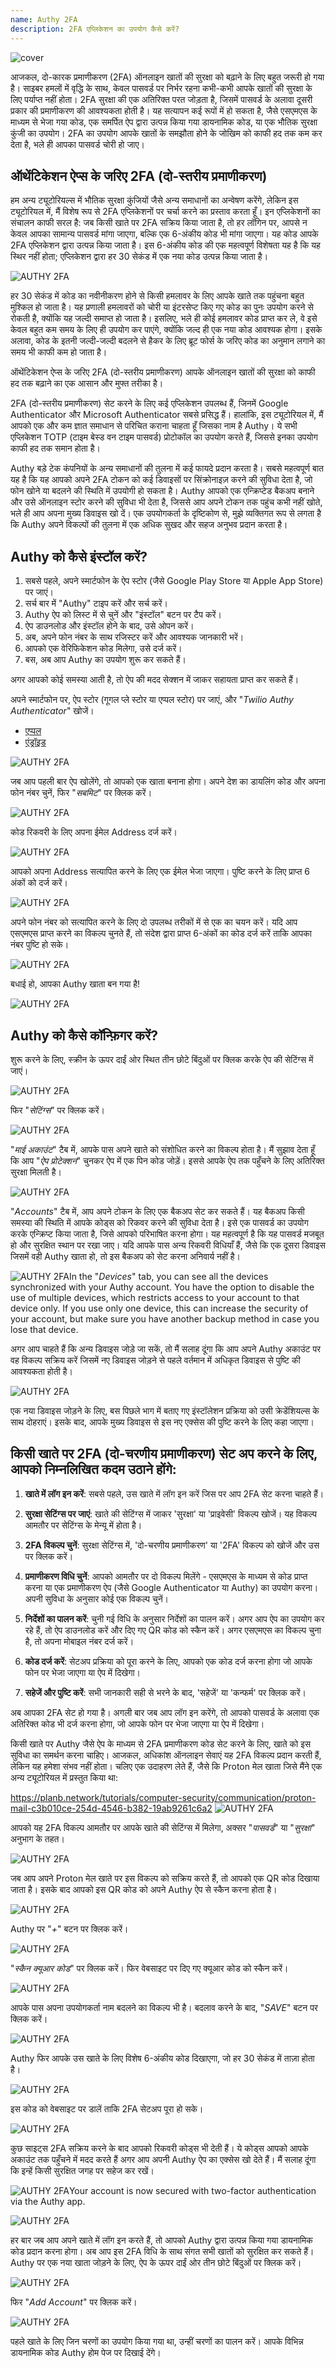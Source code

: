 ```yaml
---
name: Authy 2FA
description: 2FA एप्लिकेशन का उपयोग कैसे करें?
---
```

![cover](assets/cover.webp)

आजकल, दो-कारक प्रमाणीकरण (2FA) ऑनलाइन खातों की सुरक्षा को बढ़ाने के लिए बहुत जरूरी हो गया है। साइबर हमलों में वृद्धि के साथ, केवल पासवर्ड पर निर्भर रहना कभी-कभी आपके खातों की सुरक्षा के लिए पर्याप्त नहीं होता। 2FA सुरक्षा की एक अतिरिक्त परत जोड़ता है, जिसमें पासवर्ड के अलावा दूसरी प्रकार की प्रमाणीकरण की आवश्यकता होती है। यह सत्यापन कई रूपों में हो सकता है, जैसे एसएमएस के माध्यम से भेजा गया कोड, एक समर्पित ऐप द्वारा उत्पन्न किया गया डायनामिक कोड, या एक भौतिक सुरक्षा कुंजी का उपयोग। 2FA का उपयोग आपके खातों के समझौता होने के जोखिम को काफी हद तक कम कर देता है, भले ही आपका पासवर्ड चोरी हो जाए।

## ऑथेंटिकेशन ऐप्स के जरिए 2FA (दो-स्तरीय प्रमाणीकरण)

हम अन्य ट्यूटोरियल्स में भौतिक सुरक्षा कुंजियों जैसे अन्य समाधानों का अन्वेषण करेंगे, लेकिन इस ट्यूटोरियल में, मैं विशेष रूप से 2FA एप्लिकेशनों पर चर्चा करने का प्रस्ताव करता हूँ। इन एप्लिकेशनों का संचालन काफी सरल है: जब किसी खाते पर 2FA सक्रिय किया जाता है, तो हर लॉगिन पर, आपसे न केवल आपका सामान्य पासवर्ड मांगा जाएगा, बल्कि एक 6-अंकीय कोड भी मांगा जाएगा। यह कोड आपके 2FA एप्लिकेशन द्वारा उत्पन्न किया जाता है। इस 6-अंकीय कोड की एक महत्वपूर्ण विशेषता यह है कि यह स्थिर नहीं होता; एप्लिकेशन द्वारा हर 30 सेकंड में एक नया कोड उत्पन्न किया जाता है।

![AUTHY 2FA](assets/notext/01.webp)

हर 30 सेकंड में कोड का नवीनीकरण होने से किसी हमलावर के लिए आपके खाते तक पहुंचना बहुत मुश्किल हो जाता है। यह प्रणाली हमलावरों को चोरी या इंटरसेप्ट किए गए कोड का पुनः उपयोग करने से रोकती है, क्योंकि यह जल्दी समाप्त हो जाता है। इसलिए, भले ही कोई हमलावर कोड प्राप्त कर ले, वे इसे केवल बहुत कम समय के लिए ही उपयोग कर पाएंगे, क्योंकि जल्द ही एक नया कोड आवश्यक होगा। इसके अलावा, कोड के इतनी जल्दी-जल्दी बदलने से हैकर के लिए ब्रूट फोर्स के जरिए कोड का अनुमान लगाने का समय भी काफी कम हो जाता है।

ऑथेंटिकेशन ऐप्स के जरिए 2FA (दो-स्तरीय प्रमाणीकरण) आपके ऑनलाइन खातों की सुरक्षा को काफी हद तक बढ़ाने का एक आसान और मुफ्त तरीका है।

2FA (दो-स्तरीय प्रमाणीकरण) सेट करने के लिए कई एप्लिकेशन उपलब्ध हैं, जिनमें Google Authenticator और Microsoft Authenticator सबसे प्रसिद्ध हैं। हालांकि, इस ट्यूटोरियल में, मैं आपको एक और कम ज्ञात समाधान से परिचित कराना चाहता हूँ जिसका नाम है Authy। ये सभी एप्लिकेशन TOTP (टाइम बेस्ड वन टाइम पासवर्ड) प्रोटोकॉल का उपयोग करते हैं, जिससे इनका उपयोग काफी हद तक समान होता है।

Authy बड़े टेक कंपनियों के अन्य समाधानों की तुलना में कई फायदे प्रदान करता है। सबसे महत्वपूर्ण बात यह है कि यह आपको अपने 2FA टोकन को कई डिवाइसों पर सिंक्रोनाइज़ करने की सुविधा देता है, जो फोन खोने या बदलने की स्थिति में उपयोगी हो सकता है। Authy आपको एक एन्क्रिप्टेड बैकअप बनाने और उसे ऑनलाइन स्टोर करने की सुविधा भी देता है, जिससे आप अपने टोकन तक पहुंच कभी नहीं खोते, भले ही आप अपना मुख्य डिवाइस खो दें। एक उपयोगकर्ता के दृष्टिकोण से, मुझे व्यक्तिगत रूप से लगता है कि Authy अपने विकल्पों की तुलना में एक अधिक सुखद और सहज अनुभव प्रदान करता है।

## Authy को कैसे इंस्टॉल करें?

1. सबसे पहले, अपने स्मार्टफोन के ऐप स्टोर (जैसे Google Play Store या Apple App Store) पर जाएं।
2. सर्च बार में "Authy" टाइप करें और सर्च करें।
3. Authy ऐप को लिस्ट में से चुनें और "इंस्टॉल" बटन पर टैप करें।
4. ऐप डाउनलोड और इंस्टॉल होने के बाद, उसे ओपन करें।
5. अब, अपने फोन नंबर के साथ रजिस्टर करें और आवश्यक जानकारी भरें।
6. आपको एक वेरिफिकेशन कोड मिलेगा, उसे दर्ज करें।
7. बस, अब आप Authy का उपयोग शुरू कर सकते हैं। 

अगर आपको कोई समस्या आती है, तो ऐप की मदद सेक्शन में जाकर सहायता प्राप्त कर सकते हैं।

अपने स्मार्टफोन पर, ऐप स्टोर (गूगल प्ले स्टोर या एप्पल स्टोर) पर जाएं, और "*Twilio Authy Authenticator*" खोजें।


- [एप्पल](https://apps.apple.com/us/app/twilio-authy/id494168017)
- [एंड्रॉइड](https://play.google.com/store/apps/details?id=com.authy.authy)

![AUTHY 2FA](assets/notext/02.webp)

जब आप पहली बार ऐप खोलेंगे, तो आपको एक खाता बनाना होगा। अपने देश का डायलिंग कोड और अपना फोन नंबर चुनें, फिर "*सबमिट*" पर क्लिक करें।

![AUTHY 2FA](assets/notext/03.webp)

कोड रिकवरी के लिए अपना ईमेल Address दर्ज करें।

![AUTHY 2FA](assets/notext/04.webp)

आपको अपना Address सत्यापित करने के लिए एक ईमेल भेजा जाएगा। पुष्टि करने के लिए प्राप्त 6 अंकों को दर्ज करें।

![AUTHY 2FA](assets/notext/05.webp)

अपने फोन नंबर को सत्यापित करने के लिए दो उपलब्ध तरीकों में से एक का चयन करें। यदि आप एसएमएस प्राप्त करने का विकल्प चुनते हैं, तो संदेश द्वारा प्राप्त 6-अंकों का कोड दर्ज करें ताकि आपका नंबर पुष्टि हो सके।

![AUTHY 2FA](assets/notext/06.webp)

बधाई हो, आपका Authy खाता बन गया है!

![AUTHY 2FA](assets/notext/07.webp)

## Authy को कैसे कॉन्फ़िगर करें?

शुरू करने के लिए, स्क्रीन के ऊपर दाईं ओर स्थित तीन छोटे बिंदुओं पर क्लिक करके ऐप की सेटिंग्स में जाएं।

![AUTHY 2FA](assets/notext/08.webp)

फिर "*सेटिंग्स*" पर क्लिक करें।

![AUTHY 2FA](assets/notext/09.webp)

"*माई अकाउंट*" टैब में, आपके पास अपने खाते को संशोधित करने का विकल्प होता है। मैं सुझाव देता हूँ कि आप "*ऐप प्रोटेक्शन*" चुनकर ऐप में एक पिन कोड जोड़ें। इससे आपके ऐप तक पहुँचने के लिए अतिरिक्त सुरक्षा मिलती है।

![AUTHY 2FA](assets/notext/10.webp)

"*Accounts*" टैब में, आप अपने टोकन के लिए एक बैकअप सेट कर सकते हैं। यह बैकअप किसी समस्या की स्थिति में आपके कोड्स को रिकवर करने की सुविधा देता है। इसे एक पासवर्ड का उपयोग करके एन्क्रिप्ट किया जाता है, जिसे आपको परिभाषित करना होगा। यह महत्वपूर्ण है कि यह पासवर्ड मजबूत हो और सुरक्षित स्थान पर रखा जाए। यदि आपके पास अन्य रिकवरी विधियाँ हैं, जैसे कि एक दूसरा डिवाइस जिसमें वही Authy खाता हो, तो इस बैकअप को सेट करना अनिवार्य नहीं है।

![AUTHY 2FA](assets/notext/11.webp)In the "*Devices*" tab, you can see all the devices synchronized with your Authy account. You have the option to disable the use of multiple devices, which restricts access to your account to that device only. If you use only one device, this can increase the security of your account, but make sure you have another backup method in case you lose that device.

अगर आप चाहते हैं कि अन्य डिवाइस जोड़े जा सकें, तो मैं सलाह दूंगा कि आप अपने Authy अकाउंट पर वह विकल्प सक्रिय करें जिसमें नए डिवाइस जोड़ने से पहले वर्तमान में अधिकृत डिवाइस से पुष्टि की आवश्यकता होती है।

![AUTHY 2FA](assets/notext/12.webp)

एक नया डिवाइस जोड़ने के लिए, बस पिछले भाग में बताए गए इंस्टॉलेशन प्रक्रिया को उसी क्रेडेंशियल्स के साथ दोहराएं। इसके बाद, आपके मुख्य डिवाइस से इस नए एक्सेस की पुष्टि करने के लिए कहा जाएगा।

## किसी खाते पर 2FA (दो-चरणीय प्रमाणीकरण) सेट अप करने के लिए, आपको निम्नलिखित कदम उठाने होंगे:

1. **खाते में लॉग इन करें**: सबसे पहले, उस खाते में लॉग इन करें जिस पर आप 2FA सेट करना चाहते हैं।

2. **सुरक्षा सेटिंग्स पर जाएं**: खाते की सेटिंग्स में जाकर 'सुरक्षा' या 'प्राइवेसी' विकल्प खोजें। यह विकल्प आमतौर पर सेटिंग्स के मेन्यू में होता है।

3. **2FA विकल्प चुनें**: सुरक्षा सेटिंग्स में, 'दो-चरणीय प्रमाणीकरण' या '2FA' विकल्प को खोजें और उस पर क्लिक करें।

4. **प्रमाणीकरण विधि चुनें**: आपको आमतौर पर दो विकल्प मिलेंगे - एसएमएस के माध्यम से कोड प्राप्त करना या एक प्रमाणीकरण ऐप (जैसे Google Authenticator या Authy) का उपयोग करना। अपनी सुविधा के अनुसार कोई एक विकल्प चुनें।

5. **निर्देशों का पालन करें**: चुनी गई विधि के अनुसार निर्देशों का पालन करें। अगर आप ऐप का उपयोग कर रहे हैं, तो ऐप डाउनलोड करें और दिए गए QR कोड को स्कैन करें। अगर एसएमएस का विकल्प चुना है, तो अपना मोबाइल नंबर दर्ज करें।

6. **कोड दर्ज करें**: सेटअप प्रक्रिया को पूरा करने के लिए, आपको एक कोड दर्ज करना होगा जो आपके फोन पर भेजा जाएगा या ऐप में दिखेगा।

7. **सहेजें और पुष्टि करें**: सभी जानकारी सही से भरने के बाद, 'सहेजें' या 'कन्फर्म' पर क्लिक करें।

अब आपका 2FA सेट हो गया है। अगली बार जब आप लॉग इन करेंगे, तो आपको पासवर्ड के अलावा एक अतिरिक्त कोड भी दर्ज करना होगा, जो आपके फोन पर भेजा जाएगा या ऐप में दिखेगा।

किसी खाते पर Authy जैसे ऐप के माध्यम से 2FA प्रमाणीकरण कोड सेट करने के लिए, खाते को इस सुविधा का समर्थन करना चाहिए। आजकल, अधिकांश ऑनलाइन सेवाएं यह 2FA विकल्प प्रदान करती हैं, लेकिन यह हमेशा संभव नहीं होता। चलिए एक उदाहरण लेते हैं, जैसे कि Proton मेल खाता जिसे मैंने एक अन्य ट्यूटोरियल में प्रस्तुत किया था:

https://planb.network/tutorials/computer-security/communication/proton-mail-c3b010ce-254d-4546-b382-19ab9261c6a2
![AUTHY 2FA](assets/notext/13.webp)

आपको यह 2FA विकल्प आमतौर पर आपके खाते की सेटिंग्स में मिलेगा, अक्सर "*पासवर्ड*" या "*सुरक्षा*" अनुभाग के तहत।

![AUTHY 2FA](assets/notext/14.webp)

जब आप अपने Proton मेल खाते पर इस विकल्प को सक्रिय करते हैं, तो आपको एक QR कोड दिखाया जाता है। इसके बाद आपको इस QR कोड को अपने Authy ऐप से स्कैन करना होता है।

![AUTHY 2FA](assets/notext/15.webp)

Authy पर "*+*" बटन पर क्लिक करें।

![AUTHY 2FA](assets/notext/16.webp)

"*स्कैन क्यूआर कोड*" पर क्लिक करें। फिर वेबसाइट पर दिए गए क्यूआर कोड को स्कैन करें।

![AUTHY 2FA](assets/notext/17.webp)

आपके पास अपना उपयोगकर्ता नाम बदलने का विकल्प भी है। बदलाव करने के बाद, "*SAVE*" बटन पर क्लिक करें।

![AUTHY 2FA](assets/notext/18.webp)

Authy फिर आपके उस खाते के लिए विशेष 6-अंकीय कोड दिखाएगा, जो हर 30 सेकंड में ताज़ा होता है।

![AUTHY 2FA](assets/notext/19.webp)

इस कोड को वेबसाइट पर डालें ताकि 2FA सेटअप पूरा हो सके।

![AUTHY 2FA](assets/notext/20.webp)

कुछ साइट्स 2FA सक्रिय करने के बाद आपको रिकवरी कोड्स भी देती हैं। ये कोड्स आपको आपके अकाउंट तक पहुँचने में मदद करते हैं अगर आप अपनी Authy ऐप का एक्सेस खो देते हैं। मैं सलाह दूंगा कि इन्हें किसी सुरक्षित जगह पर सहेज कर रखें।

![AUTHY 2FA](assets/notext/21.webp)Your account is now secured with two-factor authentication via the Authy app.

![AUTHY 2FA](assets/notext/22.webp)

हर बार जब आप अपने खाते में लॉग इन करते हैं, तो आपको Authy द्वारा उत्पन्न किया गया डायनामिक कोड प्रदान करना होगा। अब आप इस 2FA विधि के साथ संगत सभी खातों को सुरक्षित कर सकते हैं। Authy पर एक नया खाता जोड़ने के लिए, ऐप के ऊपर दाईं ओर तीन छोटे बिंदुओं पर क्लिक करें।

![AUTHY 2FA](assets/notext/23.webp)

फिर "*Add Account*" पर क्लिक करें।

![AUTHY 2FA](assets/notext/24.webp)

पहले खाते के लिए जिन चरणों का उपयोग किया गया था, उन्हीं चरणों का पालन करें। आपके विभिन्न डायनामिक कोड Authy होम पेज पर दिखाई देंगे।
